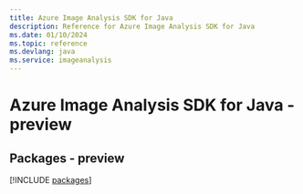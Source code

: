 ```yaml
---
title: Azure Image Analysis SDK for Java
description: Reference for Azure Image Analysis SDK for Java
ms.date: 01/10/2024
ms.topic: reference
ms.devlang: java
ms.service: imageanalysis
---
```

# Azure Image Analysis SDK for Java - preview
## Packages - preview
[!INCLUDE [packages](image-analysis-index.md)]